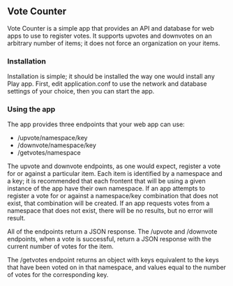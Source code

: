 ## Vote Counter

Vote Counter is a simple app that provides an API and database for web apps to use to register votes. It supports upvotes and downvotes on an arbitrary number of items; it does not force an organization on your items.

### Installation
Installation is simple; it should be installed the way one would install any Play app. First, edit application.conf to use the network and database settings of your choice, then you can start the app.

### Using the app
The app provides three endpoints that your web app can use:

* /upvote/namespace/key
* /downvote/namespace/key
* /getvotes/namespace

The upvote and downvote endpoints, as one would expect, register a vote for or against a particular item. Each item is identified by a namespace and a key; it is recommended that each frontent that will be using a given instance of the app have their own namespace. If an app attempts to register a vote for or against a namespace/key combination that does not exist, that combination will be created. If an app requests votes from a namespace that does not exist, there will be no results, but no error will result.

All of the endpoints return a JSON response. The /upvote and /downvote endpoints, when a vote is successful, return a JSON response with the current number of votes for the item.

The /getvotes endpoint returns an object with keys equivalent to the keys that have been voted on in that namespace, and values equal to the number of votes for the corresponding key.

